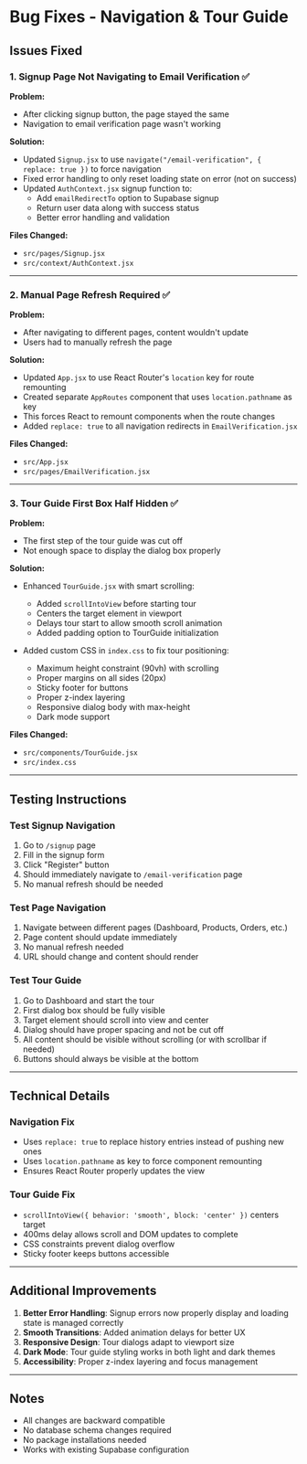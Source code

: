 # Bug Fixes - Navigation & Tour Guide

## Issues Fixed

### 1. Signup Page Not Navigating to Email Verification ✅

**Problem:**
- After clicking signup button, the page stayed the same
- Navigation to email verification page wasn't working

**Solution:**
- Updated `Signup.jsx` to use `navigate("/email-verification", { replace: true })` to force navigation
- Fixed error handling to only reset loading state on error (not on success)
- Updated `AuthContext.jsx` signup function to:
  - Add `emailRedirectTo` option to Supabase signup
  - Return user data along with success status
  - Better error handling and validation

**Files Changed:**
- `src/pages/Signup.jsx`
- `src/context/AuthContext.jsx`

---

### 2. Manual Page Refresh Required ✅

**Problem:**
- After navigating to different pages, content wouldn't update
- Users had to manually refresh the page

**Solution:**
- Updated `App.jsx` to use React Router's `location` key for route remounting
- Created separate `AppRoutes` component that uses `location.pathname` as key
- This forces React to remount components when the route changes
- Added `replace: true` to all navigation redirects in `EmailVerification.jsx`

**Files Changed:**
- `src/App.jsx`
- `src/pages/EmailVerification.jsx`

---

### 3. Tour Guide First Box Half Hidden ✅

**Problem:**
- The first step of the tour guide was cut off
- Not enough space to display the dialog box properly

**Solution:**
- Enhanced `TourGuide.jsx` with smart scrolling:
  - Added `scrollIntoView` before starting tour
  - Centers the target element in viewport
  - Delays tour start to allow smooth scroll animation
  - Added padding option to TourGuide initialization

- Added custom CSS in `index.css` to fix tour positioning:
  - Maximum height constraint (90vh) with scrolling
  - Proper margins on all sides (20px)
  - Sticky footer for buttons
  - Proper z-index layering
  - Responsive dialog body with max-height
  - Dark mode support

**Files Changed:**
- `src/components/TourGuide.jsx`
- `src/index.css`

---

## Testing Instructions

### Test Signup Navigation
1. Go to `/signup` page
2. Fill in the signup form
3. Click "Register" button
4. Should immediately navigate to `/email-verification` page
5. No manual refresh should be needed

### Test Page Navigation
1. Navigate between different pages (Dashboard, Products, Orders, etc.)
2. Page content should update immediately
3. No manual refresh needed
4. URL should change and content should render

### Test Tour Guide
1. Go to Dashboard and start the tour
2. First dialog box should be fully visible
3. Target element should scroll into view and center
4. Dialog should have proper spacing and not be cut off
5. All content should be visible without scrolling (or with scrollbar if needed)
6. Buttons should always be visible at the bottom

---

## Technical Details

### Navigation Fix
- Uses `replace: true` to replace history entries instead of pushing new ones
- Uses `location.pathname` as key to force component remounting
- Ensures React Router properly updates the view

### Tour Guide Fix
- `scrollIntoView({ behavior: 'smooth', block: 'center' })` centers target
- 400ms delay allows scroll and DOM updates to complete
- CSS constraints prevent dialog overflow
- Sticky footer keeps buttons accessible

---

## Additional Improvements

1. **Better Error Handling**: Signup errors now properly display and loading state is managed correctly
2. **Smooth Transitions**: Added animation delays for better UX
3. **Responsive Design**: Tour dialogs adapt to viewport size
4. **Dark Mode**: Tour guide styling works in both light and dark themes
5. **Accessibility**: Proper z-index layering and focus management

---

## Notes

- All changes are backward compatible
- No database schema changes required
- No package installations needed
- Works with existing Supabase configuration
